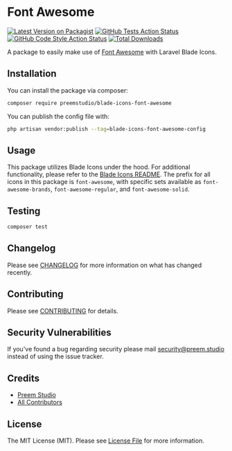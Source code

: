 # Font Awesome

[![Latest Version on Packagist](https://img.shields.io/packagist/v/preemstudio/blade-icons-font-awesome.svg?style=flat-square)](https://packagist.org/packages/preemstudio/blade-icons-font-awesome)
[![GitHub Tests Action Status](https://img.shields.io/github/actions/workflow/status/preemstudio/blade-icons-font-awesome/run-tests.yml?branch=main&label=tests&style=flat-square)](https://github.com/preemstudio/blade-icons-font-awesome/actions?query=workflow%3Arun-tests+branch%3Amain)
[![GitHub Code Style Action Status](https://img.shields.io/github/actions/workflow/status/preemstudio/blade-icons-font-awesome/fix-php-code-style-issues.yml?branch=main&label=code%20style&style=flat-square)](https://github.com/preemstudio/blade-icons-font-awesome/actions?query=workflow%3A"Fix+PHP+code+style+issues"+branch%3Amain)
[![Total Downloads](https://img.shields.io/packagist/dt/preemstudio/blade-icons-font-awesome.svg?style=flat-square)](https://packagist.org/packages/preemstudio/blade-icons-font-awesome)

A package to easily make use of [Font Awesome](https://fontawesome.com/) with Laravel Blade Icons.

## Installation

You can install the package via composer:

```bash
composer require preemstudio/blade-icons-font-awesome
```

You can publish the config file with:

```bash
php artisan vendor:publish --tag=blade-icons-font-awesome-config
```

## Usage

This package utilizes Blade Icons under the hood. For additional functionality, please refer to the [Blade Icons README](https://github.com/PreemStudio/blade-icons). The prefix for all icons in this package is `font-awesome`, with specific sets available as `font-awesome-brands`, `font-awesome-regular`, and `font-awesome-solid`.

## Testing

```bash
composer test
```

## Changelog

Please see [CHANGELOG](CHANGELOG.md) for more information on what has changed recently.

## Contributing

Please see [CONTRIBUTING](CONTRIBUTING.md) for details.

## Security Vulnerabilities

If you've found a bug regarding security please mail [security@preem.studio](mailto:security@preem.studio) instead of using the issue tracker.

## Credits

- [Preem Studio](https://github.com/PreemStudio)
- [All Contributors](../../contributors)

## License

The MIT License (MIT). Please see [License File](LICENSE.md) for more information.
